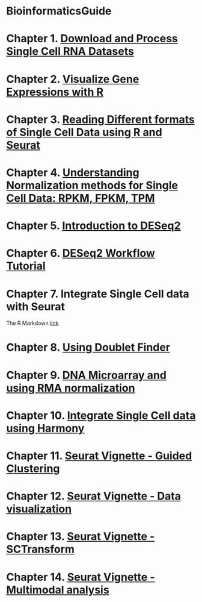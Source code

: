 # BioinformaticsGuide

# Chapter 1. [Download and Process Single Cell RNA Datasets](https://github.com/witchhead/BioinformaticsGuide/blob/main/1-DownloadProcessDatasets.md)

# Chapter 2. [Visualize Gene Expressions with R](https://github.com/witchhead/BioinformaticsGuide/blob/main/2-VisualizeGeneExpression.md)

# Chapter 3. [Reading Different formats of Single Cell Data using R and Seurat](https://github.com/witchhead/BioinformaticsGuide/blob/main/3-ReadingDifferentFormatSingleCellData.md)

# Chapter 4. [Understanding Normalization methods for Single Cell Data: RPKM, FPKM, TPM](https://github.com/witchhead/BioinformaticsGuide/blob/main/4-RPKM-FPKM-TPM.md)

# Chapter 5. [Introduction to DESeq2](https://github.com/witchhead/BioinformaticsGuide/blob/main/5-DeSeq2Intro.md)

# Chapter 6. [DESeq2 Workflow Tutorial](https://github.com/witchhead/BioinformaticsGuide/blob/main/6-DeSeq2Workflow.md)

# Chapter 7. Integrate Single Cell data with Seurat
The R Markdown [link](https://github.com/witchhead/BioinformaticsGuide/blob/main/RMD/7-IntegrateScRNASeqSeurat.Rmd)

# Chapter 8. [Using Doublet Finder](https://github.com/witchhead/BioinformaticsGuide/blob/main/8-DoubletFinder.md)

# Chapter 9. [DNA Microarray and using RMA normalization](https://github.com/witchhead/BioinformaticsGuide/blob/main/9-RMAnormalizationMicroarray.md)

# Chapter 10. [Integrate Single Cell data using Harmony](https://github.com/witchhead/BioinformaticsGuide/blob/main/10-IntegrateScRNASeqHarmony.md)

# Chapter 11. [Seurat Vignette - Guided Clustering](https://github.com/witchhead/BioinformaticsGuide/blob/main/11-SeuratVignetteGuidedClustering.md)

# Chapter 12. [Seurat Vignette - Data visualization](https://github.com/witchhead/BioinformaticsGuide/blob/main/12-SeuratVignetteDataVisualization.md)

# Chapter 13. [Seurat Vignette - SCTransform](https://github.com/witchhead/BioinformaticsGuide/blob/main/13-SeuratVignetteSCTransform.md)

# Chapter 14. [Seurat Vignette - Multimodal analysis](https://github.com/witchhead/BioinformaticsGuide/blob/main/14-SeuratVignetteMultimodalData.md)

